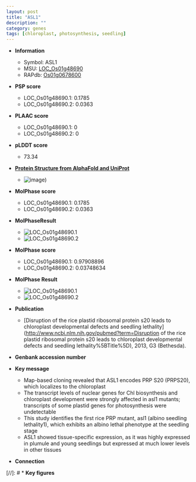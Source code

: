 ```yaml
---
layout: post
title: "ASL1"
description: ""
category: genes
tags: [chloroplast, photosynthesis, seedling]
---
```


* **Information**  
    + Symbol: ASL1  
    + MSU: [LOC_Os01g48690](http://rice.plantbiology.msu.edu/cgi-bin/ORF_infopage.cgi?orf=LOC_Os01g48690)  
    + RAPdb: [Os01g0678600](http://rapdb.dna.affrc.go.jp/viewer/gbrowse_details/irgsp1?name=Os01g0678600)  

* **PSP score**  
    + LOC_Os01g48690.1: 0.1785 
    + LOC_Os01g48690.2: 0.0363 

* **PLAAC score**  
    + LOC_Os01g48690.1: 0 
    + LOC_Os01g48690.2: 0 

* **pLDDT score**
    + 73.34

* **[Protein Structure from AlphaFold and UniProt](https://www.uniprot.org/uniprotkb/Q0JKF5/entry#structure)**
    + ![image](https://ricepsp.github.io/images/Q0/AF-Q0JKF5-F1.png))

* **MolPhase score**
    + LOC_Os01g48690.1: 0.1785
    + LOC_Os01g48690.2: 0.0363

* **MolPhaseResult**
    + ![LOC_Os01g48690.1](https://ricepsp.github.io/pictures/LOC_Os01g/LOC_Os01g48690.1.png)
    + ![LOC_Os01g48690.2](https://ricepsp.github.io/pictures/LOC_Os01g/LOC_Os01g48690.2.png)

* **MolPhase score**
    + LOC_Os01g48690.1: 0.97908896
    + LOC_Os01g48690.2: 0.03748634

* **MolPhase Result**
    + ![LOC_Os01g48690.1](https://304243504.github.io/Pictures/LOC_Os01g/LOC_Os01g48690.1.png)
    + ![LOC_Os01g48690.2](https://304243504.github.io/Pictures/LOC_Os01g/LOC_Os01g48690.2.png)

* **Publication**  
    + [Disruption of the rice plastid ribosomal protein s20 leads to chloroplast developmental defects and seedling lethality](http://www.ncbi.nlm.nih.gov/pubmed?term=Disruption of the rice plastid ribosomal protein s20 leads to chloroplast developmental defects and seedling lethality%5BTitle%5D), 2013, G3 (Bethesda).

* **Genbank accession number**  

* **Key message**  
    + Map-based cloning revealed that ASL1 encodes PRP S20 (PRPS20), which localizes to the chloroplast
    + The transcript levels of nuclear genes for Chl biosynthesis and chloroplast development were strongly affected in asl1 mutants; transcripts of some plastid genes for photosynthesis were undetectable
    + This study identifies the first rice PRP mutant, asl1 (albino seedling lethality1), which exhibits an albino lethal phenotype at the seedling stage
    + ASL1 showed tissue-specific expression, as it was highly expressed in plumule and young seedlings but expressed at much lower levels in other tissues

* **Connection**  

[//]: # * **Key figures**  


